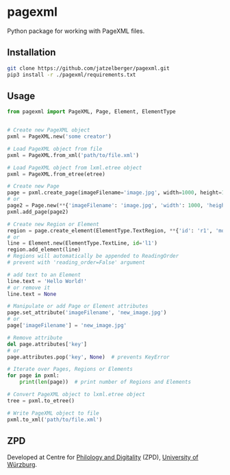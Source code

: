 # pagexml
Python package for working with PageXML files.

## Installation
```bash
git clone https://github.com/jatzelberger/pagexml.git
pip3 install -r ./pagexml/requirements.txt
```

## Usage
```python
from pagexml import PageXML, Page, Element, ElementType


# Create new PageXML object
pxml = PageXML.new('some creator')

# Load PageXML object from file
pxml = PageXML.from_xml('path/to/file.xml')

# Load PageXML object from lxml.etree object
pxml = PageXML.from_etree(etree)

# Create new Page
page = pxml.create_page(imageFilename='image.jpg', width=1000, height=1000)
# or
page2 = Page.new(**{'imageFilename': 'image.jpg', 'width': 1000, 'height': 1000})
pxml.add_page(page2)

# Create new Region or Element 
region = page.create_element(ElementType.TextRegion, **{'id': 'r1', 'more_attrs':'attribute', ...})
# or
line = Element.new(ElementType.TextLine, id='l1')
region.add_element(line)
# Regions will automatically be appended to ReadingOrder
# prevent with 'reading_order=False' argument

# add text to an Element
line.text = 'Hello World!'
# or remove it
line.text = None

# Manipulate or add Page or Element attributes
page.set_attribute('imageFilename', 'new_image.jpg')
# or
page['imageFilename'] = 'new_image.jpg'

# Remove attribute
del page.attributes['key']
# or
page.attributes.pop('key', None)  # prevents KeyError

# Iterate over Pages, Regions or Elements
for page in pxml:
    print(len(page))  # print number of Regions and Elements

# Convert PageXML object to lxml.etree object
tree = pxml.to_etree()

# Write PageXML object to file
pxml.to_xml('path/to/file.xml')
```

## ZPD
Developed at Centre for [Philology and Digitality](https://www.uni-wuerzburg.de/en/zpd/) (ZPD), [University of Würzburg](https://www.uni-wuerzburg.de/en/).